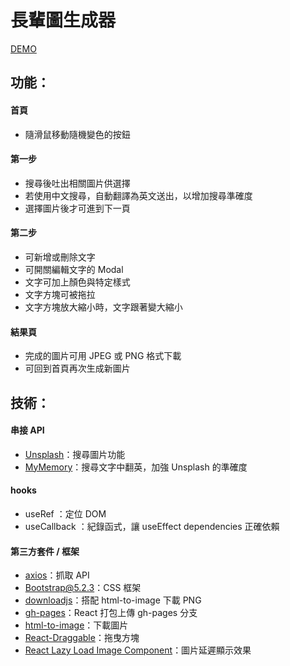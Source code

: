 # 長輩圖生成器

[DEMO](https://vvvvvvii.github.io/img-generator/)

## 功能：

#### 首頁

- 隨滑鼠移動隨機變色的按鈕

#### 第一步

- 搜尋後吐出相關圖片供選擇
- 若使用中文搜尋，自動翻譯為英文送出，以增加搜尋準確度
- 選擇圖片後才可進到下一頁

#### 第二步

- 可新增或刪除文字
- 可開關編輯文字的 Modal
- 文字可加上顏色與特定樣式
- 文字方塊可被拖拉
- 文字方塊放大縮小時，文字跟著變大縮小

#### 結果頁

- 完成的圖片可用 JPEG 或 PNG 格式下載
- 可回到首頁再次生成新圖片

## 技術：

#### 串接 API

- [Unsplash](https://unsplash.com/developers)：搜尋圖片功能
- [MyMemory](https://mymemory.translated.net/)：搜尋文字中翻英，加強 Unsplash 的準確度

#### hooks

- useRef ：定位 DOM
- useCallback ：紀錄函式，讓 useEffect dependencies 正確依賴

#### 第三方套件 / 框架

- [axios](https://www.npmjs.com/package/axios)：抓取 API
- [Bootstrap@5.2.3](https://blog.getbootstrap.com/2022/11/22/bootstrap-5-2-3/)：CSS 框架
- [downloadjs](https://www.npmjs.com/package/downloadjs)：搭配 html-to-image 下載 PNG
- [gh-pages](https://www.npmjs.com/package/gh-pages)：React 打包上傳 gh-pages 分支
- [html-to-image](https://www.npmjs.com/package/html-to-image)：下載圖片
- [React-Draggable](https://www.npmjs.com/package/react-draggable)：拖曳方塊
- [React Lazy Load Image Component](https://www.npmjs.com/package/react-lazy-load-image-component)：圖片延遲顯示效果
